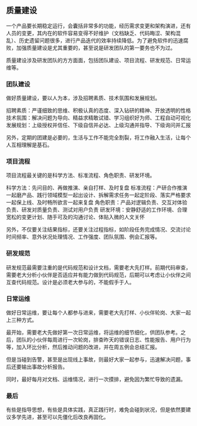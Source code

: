 ## 质量建设

一个产品要长期稳定运行，会囊括非常多的功能，经历需求变更和架构演进，还有人员的变更，其内在的软件容易变得不好维护（文档缺乏、代码晦涩、架构混乱）、历史遗留问题很多，进行产品迭代的效率持续降低。为了避免软件的迅速腐败，加强质量建设是尤其重要的，甚至说是研发团队的第一要务也不为过。

质量建设涉及研发团队的方方面面，包括团队建设、项目流程、研发规范、日常运维等。

### 团队建设

做好质量建设，要以人为本，涉及招聘素质、技术氛围和发展规划。

招聘素质：严谨细致的思维、积极认真的态度、深入钻研的精神、开放透明的性格
技术氛围：解决问题为导向、精益求精敢试错、学习组织好为师、工程自动可视化
发展规划：上级授权并信任、下级自信并必达、上级沟通并指导、下级询问并汇报

另外，定期的团建是必要的，生活与工作不能完全割裂，将工作融入生活，让每个人互相理解是基石。

### 项目流程

项目流程最关键的是科学方法、标准流程、角色职责、研发环境。

科学方法：先问目的、再做推演、亲自打样、及时复盘
标准流程：产研合作推演一起磨产品、践行领域模型一起出设计、拆解需求任务一起定阶段、落实严格要求一起保上线、及时畅所欲言一起来复盘
角色职责：产品对逻辑负责、交互对体验负责、研发对质量负责、测试对用户负责
研发环境：安静舒适的工作环境、合理宽松的变更计划、随手可及的沟通讨论、体贴入微的人文关怀

另外，不仅要关注结果指标，还要关注过程指标，如阶段任务完成情况、交流讨论时间频率、意外状况处理情况、工作强度、团队氛围、例会汇报等。

### 研发规范

研发规范最需要注重的是代码规范和设计文档，需要老大先打样。前期代码审查，需要老大分析小伙伴是否适应并有能力做到代码规范，后期可以考虑让小伙伴之间互查代码规范。设计是必须老大参与的，不能假手于人。

### 日常运维

做好日常运维，要让每个人都参与进来，需要老大先打样、小伙伴轮岗、大家一起上三种方式。

最开始，需要老大先做好第一次日常运维，将运维的细节细化，供团队参考。之后，团队的小伙伴每周进行一次轮岗，排查昨天的错误日志、性能报告、用户行为等，加入环比分析，然后推动问题的改进，并在周五例会总结汇报。

但是当碰到告警，甚至是出现线上事故，则最好大家一起参与，迅速解决问题，事后还要输出事故分析报告。

同时，最好每月对文档、运维情况，进行一次摸排，避免因为繁忙导致的遗漏。

### 最后

有些是指导思想，有些是具体实践，真正践行时，难免会碰到状况，但是依然要建议多学先进，甚至可以先僵化后改良再固化。
